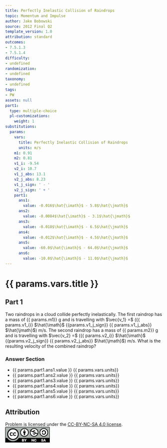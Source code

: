 ```yaml
---
title: Perfectly Inelastic Collision of Raindrops
topic: Momentum and Impulse
author: Jake Bobowski
source: 2012 Final Q2
template_version: 1.0
attribution: standard
outcomes:
- 7.5.1.3
- 7.5.1.4
difficulty:
- undefined
randomization:
- undefined
taxonomy:
- undefined
tags:
- PW
assets: null
part1:
  type: multiple-choice
  pl-customizations:
    weight: 1
substitutions:
  params:
    vars:
      title: Perfectly Inelastic Collision of Raindrops
      units: m/s
    m1: 0.91
    m2: 0.81
    v1_i: -9.54
    v2_i: 10.7
    v1_j_abs: 13.1
    v2_j_abs: 8.23
    v1_j_sign: ' - '
    v2_j_sign: ' + '
    part1:
      ans1:
        value: -0.016$\hat{\imath}$ - 5.8$\hat{\jmath}$
      ans2:
        value: -0.0084$\hat{\imath}$ - 3.1$\hat{\jmath}$
      ans3:
        value: -0.018$\hat{\imath}$ - 6.5$\hat{\jmath}$
      ans4:
        value: -0.012$\hat{\imath}$ - 4.5$\hat{\jmath}$
      ans5:
        value: -60.0$\hat{\imath}$ - 64.0$\hat{\jmath}$
      ans6:
        value: -10.0$\hat{\imath}$ - 11.0$\hat{\jmath}$
---
```

# {{ params.vars.title }}
## Part 1

Two raindrops in a cloud collide perfectly inelastically. The first raindrop has a mass of {{ params.m1}} g and is travelling with $\vec{v_1} =$ ({{ params.v1_i}} $\hat{\imath}$ {{params.v1_j_sign}} {{ params.v1_j_abs}} $\hat{\jmath}$) m/s. The second raindrop has a mass of {{ params.m2}} g and is travelling with $\vec{v_2} =$ ({{ params.v2_i}} $\hat{\imath}$ {{params.v2_j_sign}} {{ params.v2_j_abs}} $\hat{\jmath}$) m/s. What is the resulting velocity of the combined raindrop?

### Answer Section

- {{ params.part1.ans1.value }} {{ params.vars.units}}
- {{ params.part1.ans2.value }} {{ params.vars.units}}
- {{ params.part1.ans3.value }} {{ params.vars.units}}
- {{ params.part1.ans4.value }} {{ params.vars.units}}
- {{ params.part1.ans5.value }} {{ params.vars.units}}
- {{ params.part1.ans6.value }} {{ params.vars.units}}

## Attribution

Problem is licensed under the [CC-BY-NC-SA 4.0 license](https://creativecommons.org/licenses/by-nc-sa/4.0/).<br> ![The Creative Commons 4.0 license requiring attribution-BY, non-commercial-NC, and share-alike-SA license.](https://raw.githubusercontent.com/firasm/bits/master/by-nc-sa.png)
